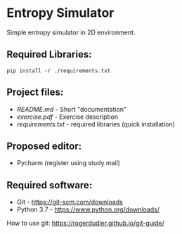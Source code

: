 # Entropy Simulator
Simple entropy simulator in 2D environment. 

## Required Libraries:
```
pip install -r ./requirements.txt
```

## Project files:
* *README.md* - Short "documentation"
* *exercise.pdf* - Exercise description
* *requirements.txt* - required libraries (quick installation)
## Proposed editor:
* Pycharm (register using study mail)

## Required software:
* Git - https://git-scm.com/downloads
* Python 3.7 - https://www.python.org/downloads/


How to use git:
https://rogerdudler.github.io/git-guide/
